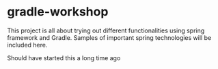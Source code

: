 # gradle-workshop
This project is all about trying out different functionalities using spring framework and Gradle. Samples of important spring technologies will be included here. 

Should have started this a long time ago
